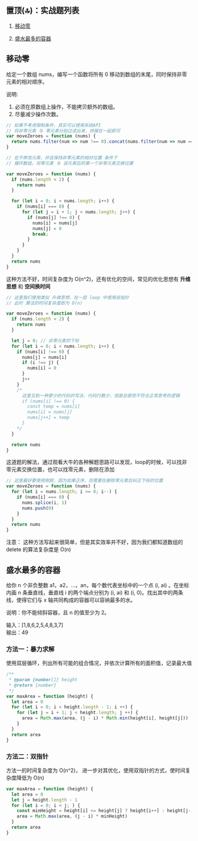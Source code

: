 ## 置顶(🔝)：实战题列表
1. [移动零](#1)

2. [盛水最多的容器](#2)


<h2 id="1">移动零</h2>
给定一个数组 nums，编写一个函数将所有 0 移动到数组的末尾，同时保持非零元素的相对顺序。

说明:
1. 必须在原数组上操作，不能拷贝额外的数组。
2. 尽量减少操作次数。

```js
// 如果不考虑限制条件，其实可以使用系统API
// 将非零元素 与 零元素分别过滤出来，拼接在一起即可
var moveZeroes = function (nums) {
  return nums.filter(num => num !== 0).concat(nums.filter(num => num === 0))
}
```

```js
// 在不修改元素，并且保持非零元素的相对位置 条件下
// 循环数组，将零元素 与 该元素后的第一个非零元素交换位置

var moveZeroes = function (nums) {
  if (nums.length < 2) {
    return nums
  }

  for (let i = 0; i < nums.length; i++) {
    if (nums[i] === 0) {
      for (let j = i + 1; j < nums.length; j++) {
        if (nums[j] !== 0) {
          nums[i] = nums[j]
          nums[j] = 0
          break;
        }
      }
    }
  }
  return nums
}
```
这种方法不好，时间复杂度为 O(n^2)，还有优化的空间，常见的优化思想有 **升维思想** 和 **空间换时间**  

```js
// 这里我们使用类似 升维思想，在一层 loop 中使用双指针
// 此时 算法的时间复杂度即为 O(n)

var moveZeroes = function (nums) {
  if (nums.length < 2) {
    return nums
  }

  let j = 0; // 非零元素的下标
  for (let i = 0; i < nums.length; i++) {
    if (nums[i] !== 0) {
      nums[j] = nums[i]
      if (i !== j) {
        nums[i] = 0
      }
      j++
    }
    /*
      这里见到一种更少的代码的写法，代码行数少，但是总感觉不符合正常思考的逻辑
      if (nums[i] !== 0) {
        const temp = nums[i]
        nums[i] = nums[j]
        nums[j++] = temp
      }
    */
  }

  return nums
}
```

这道题的解法，通过观看大牛的各种解题思路可以发现，loop的时候，可以找非零元素交换位置，也可以找零元素，删除在添加

```js
// 这里最好要使用倒叙，因为如果正序，则需要在删除零元素后纠正下标的位置
var moveZeroes = function (nums) {
  for (let i = nums.length; i >= 0; i--) {
    if (nums[i] === 0) {
      nums.splice(i, 1)
      nums.push(0)
    }
  }
  return nums
}
```
注意： 这种方法写起来很简单，但是其实效率并不好，因为我们都知道数组的 delete 的算法复杂度是 O(n)


<h2 id="2">盛水最多的容器</h2>
给你 n 个非负整数 a1，a2，...，an，每个数代表坐标中的一个点 (i, ai) 。在坐标内画 n 条垂直线，垂直线 i 的两个端点分别为 (i, ai) 和 (i, 0)。找出其中的两条线，使得它们与 x 轴共同构成的容器可以容纳最多的水。

说明：你不能倾斜容器，且 n 的值至少为 2。

输入：[1,8,6,2,5,4,8,3,7]  
输出：49

### 方法一：暴力求解
使用双层循环，列出所有可能的组合情况，并依次计算所有的面积值，记录最大值
```js
/**
 * @param {number[]} height
 * @return {number}
 */
var maxArea = function (height) {
  let area = 0
  for (let i = 0; i < height.length - 1; i ++) {
    for (let j = i + 1; j < height.length; j ++) {
      area = Math.max(area, (j - i) * Math.min(height[i], height[j]))
    }
  }
  return area
}
```

### 方法二：双指针
方法一的时间复杂度为 O(n^2)， 进一步对其优化，使用双指针的方式，使时间复杂度降低为 O(n)
```js
var maxArea = function (height) {
  let area = 0
  let j = height.length - 1
  for (let i = 0; i < j; ) {
    const minHeight = height[i] <= height[j] ? height[i++] : height[j--]
    area = Math.max(area, (j - i) * minHeight)
  }
  return area
}
```